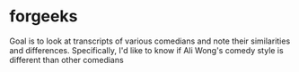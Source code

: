 # forgeeks
Goal is to look at transcripts of various comedians and note their similarities and differences. 
Specifically, I'd like to know if Ali Wong's comedy style is different than other comedians
